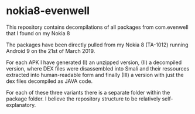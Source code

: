 # nokia8-evenwell
This repository contains decompilations of all packages from com.evenwell that I found on my Nokia 8

The packages have been directly pulled from my Nokia 8 (TA-1012) running Android 9 on the 21st of March 2019.

For each APK I have generated (I) an unzipped version, (II) a decompiled version, where DEX files were disassembled into Smali and their ressources extracted into human-readable form and finally (III) a version with just the dex files decompiled as JAVA code.

For each of these three variants there is a separate folder within the package folder. I believe the repository structure to be relatively self-explanatory.
